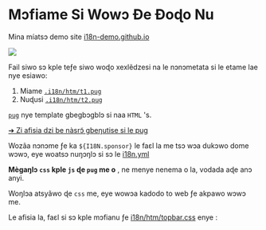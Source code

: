# Mɔfiame Si Wowɔ Ɖe Ɖoɖo Nu

Mina míatsɔ demo site [i18n-demo.github.io](//i18n-demo.github.io)

![](https://p.3ti.site/1731036697.avif)

Fail siwo sɔ kple teƒe siwo woɖo xexlẽdzesi na le nɔnɔmetata si le etame lae nye esiawo:

1. Miame [`.i18n/htm/t1.pug`](https://github.com/i18n-site/demo.i18n.site/blob/main/.i18n/htm/t1.pug)
2. Nuɖusi [`.i18n/htm/t2.pug`](https://github.com/i18n-site/demo.i18n.site/blob/main/.i18n/htm/t2.pug)

[`pug`](https://pugjs.org) nye template gbegbɔgblɔ si naa `HTML` 's.

[➔ Zi afisia dzi be nàsrɔ̃ gbeŋutise si le pug](https://pugjs.org)

Wozãa nɔnɔme ƒe ka `${I18N.sponsor}` le faɛl la me tsɔ wɔa dukɔwo dome wɔwɔ, eye woatsɔ nuŋɔŋlɔ si sɔ le [i18n.yml](https://github.com/i18n-site/demo.i18n.site/blob/main/en/i18n.yml)

**Mègaŋlɔ `css` kple `js` ɖe `pug` me o** , ne menye nenema o la, vodada aɖe anɔ anyi.

Woŋlɔa atsyãwo ɖe `css` me, eye wowɔa kadodo to web ƒe akpawo wɔwɔ me.

Le afisia la, faɛl si sɔ kple mɔfianu ƒe [i18n/htm/topbar.css](https://github.com/i18n-site/demo.i18n.site/blob/main/.i18n/htm/topbar.css) enye :